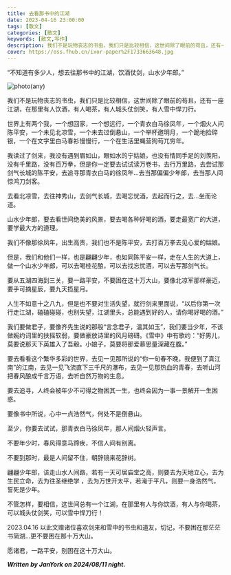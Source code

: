 ```yaml
---
title: 去看那书中的江湖
date: 2023-04-16 23:00:00
tags: [散文]
categories: [散文]
keywords: [散文,写作]
description: 我们不是玩物丧志的书虫，我们只是比较相信，这世间除了眼前的苟且，还有一座江湖，在那里有人饮酒，有人喝茶，有人城头仗剑笑，有人雪中悍刀行。
cover: https://oss.fhub.cn/ixor-paper%2F1733663648.jpg
---
```


“不知道有多少人，想去往那书中的江湖，饮酒仗剑，山水少年郎。”

![photo(any)](https://oss.fhub.cn/ixor-paper%2F1733663648.jpg)

我们不是玩物丧志的书虫，我们只是比较相信，这世间除了眼前的苟且，还有一座江湖，在那里有人饮酒，有人喝茶，有人城头仗剑笑，有人雪中悍刀行。

世界上有两个我，一个想回家，一个想远行，一个青衣白马徐凤年，一个烟火人问陈平安，一个未见北凉雪，一个未去过倒悬山，一个举杯邀明月，一个跪地捡碎银，一个在文字里白马春衫慢慢行，一个在生活里蝇营狗苟兀穷年。

我读过了剑来，我没有遇到眉如山，眼如水的宁姑娘，也没有情同手足的刘羡阳，没有千里路，没有百万拳，但是你一定要去试试读万卷书，去行万里路，去尝试那剑气长城的陈平安，去追寻那青衣白马的徐凤年...去当那偏偏少年郎，去当那人间惊鸿刀剑客。

去看北凉雪，去往神秀山，去剑气长城，去喝忘忧酒，去起而行之，去...坐而论道。

山水少年郎，要去看世间绝美的风景，要去喝各种好喝的酒，要走最宽广的大道，要学最大方的道理。

我们不像那徐凤年，出生高贵，我们也不是陈平安，去打百万拳去见心爱的姑娘。

但是，我们和他们一样，也是翩翩少年，也如同陈平安一样，走在人生的大道上，做一个山水少年郎，可以去喝桂花酿，可以去找忘忧酒，可以去写那剑气长。

要从五湖四海到三关，要一路平安，不要困在这十万大山，要像北凉军那样豪迈，要手可摘星辰，要九天揽星月。

人生不如意十之八九，但是也不要对生活失望，就行剑来里面说，“以后你第一次行走江湖，磕磕碰碰，也别失望，江湖里头，总能遇到好的人，请你喝好喝的酒。”

我们要做君子，要像齐先生说的那般“言念君子，温其如玉”，我们要当少年，不该做婉约词里的扶摇软弱，要做豪放诗里的风月磅礴。《雪中》中有歌约：“好男儿，莫要说那天下英雄入了吾觳。小娘子，莫要将那爱慕思量深藏在腹。”

要去看看这个繁华多彩的世界，去见一见那所说的“你一句春不晚，我便到了真江南”的江南，去见一见飞流直下三千尺的瀑布，去见一见那热血的青春，去听山河把春风酿成千言万语，去听自然万物的生息。

要去追寻，人终会被年少不可得之物困其一生，也终会因为一事一景解开一生困惑。

要像书中所说，心中一点浩然气，何处不是倒悬山。

至少，你要去试试，那青衣白马徐凤年，那人间烟火轻声言。

不要年少时，春风得意马蹄疾，不信人间有别离。

不要到那时，最是人间留不住，朝辞镜来花辞树。

翩翩少年郎，该走山水人间路，若有一天可居庙堂之高，则要去为天地立心，去为生民立命，去为往圣继绝学 ，去为万世开太平，若淹于平凡，则要一身浩然气，誓死是少年。

不管怎样，要相信，这世间总有一个江湖，在那里有人与你饮酒，有人与你喝茶，可以城头仗剑笑，可以雪中悍刀行！

2023.04.16 以此文赠诸位喜欢剑来和雪中的书虫和道友，切记，不要困在那茫茫书简湖...更不要困在那十万大山。

愿诸君，一路平安，别困在这十万大山。

***Written by JanYork on 2024/08/11 night.***
